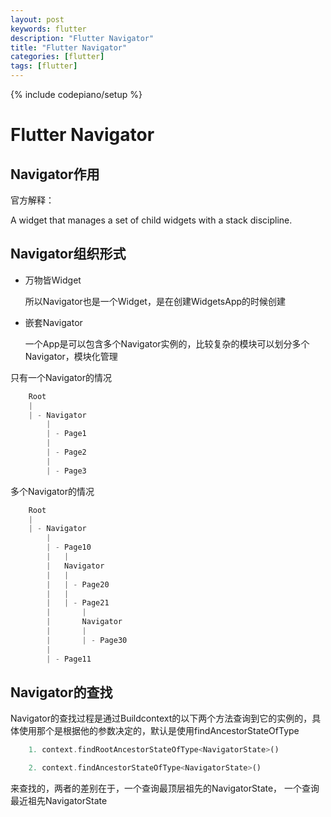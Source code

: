 ```yaml
---
layout: post
keywords: flutter
description: "Flutter Navigator"
title: "Flutter Navigator"
categories: [flutter]
tags: [flutter]
---
```

{% include codepiano/setup %}

# Flutter Navigator

## Navigator作用

官方解释：

A widget that manages a set of child widgets with a stack discipline.

## Navigator组织形式

- 万物皆Widget

  所以Navigator也是一个Widget，是在创建WidgetsApp的时候创建

- 嵌套Navigator

    一个App是可以包含多个Navigator实例的，比较复杂的模块可以划分多个Navigator，模块化管理

只有一个Navigator的情况

``` dart
    Root
    |
    | - Navigator
        |
        | - Page1
        |
        | - Page2
        |
        | - Page3
```

多个Navigator的情况

```dart
    Root
    |
    | - Navigator
        |
        | - Page10
        |   |
        |   Navigator
        |   |
        |   | - Page20
        |   |
        |   | - Page21
        |       |
        |       Navigator
        |       |
        |       | - Page30
        |
        | - Page11
```

## Navigator的查找

Navigator的查找过程是通过Buildcontext的以下两个方法查询到它的实例的，具体使用那个是根据他的参数决定的，默认是使用findAncestorStateOfType

```dart
    1. context.findRootAncestorStateOfType<NavigatorState>()

    2. context.findAncestorStateOfType<NavigatorState>()
```

来查找的，两者的差别在于，一个查询最顶层祖先的NavigatorState， 一个查询最近祖先NavigatorState





